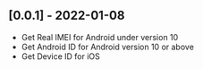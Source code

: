 ## [0.0.1] - 2022-01-08

* Get Real IMEI for Android under version 10
* Get Android ID for Android version 10 or above
* Get Device ID for iOS
